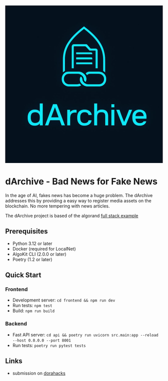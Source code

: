 ![image info](./images/dArchive.jpg)
# dArchive - Bad News for Fake News

In the age of AI, fakes news has become a huge problem. The dArchive addresses this by providing a easy way to register media assets on the blockchain. No more tempering with news articles.

The dArchive project is based of the algorand [full stack example](https://examples.dev.algorand.co/python-fullstack/)

## Prerequisites

- Python 3.12 or later
- Docker (required for LocalNet)
- AlgoKit CLI (2.0.0 or later)
- Poetry (1.2 or later)

## Quick Start


### Frontend

- Development server: `cd frontend && npm run dev`
- Run tests: `npm test`
- Build: `npm run build`


### Backend

- Fast API server: `cd api && poetry run uvicorn src.main:app --reload --host 0.0.0.0 --port 8001`
- Run tests: `poetry run pytest tests`


## Links

- submission on [dorahacks](https://dorahacks.io/buidl/32521)